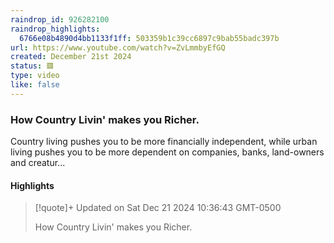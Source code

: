 ```yaml
---
raindrop_id: 926282100
raindrop_highlights:
  6766e08b4890d4bb1133f1ff: 503359b1c39cc6897c9bab55badc397b
url: https://www.youtube.com/watch?v=ZvLmmbyEfGQ
created: December 21st 2024
status: 🟥
type: video
like: false
---
```



### How Country Livin&#39; makes you Richer.

Country living pushes you to be more financially independent, while urban living pushes you to be more dependent on companies, banks, land-owners and creatur...

#### Highlights

> [!quote]+ Updated on Sat Dec 21 2024 10:36:43 GMT-0500
>
> How Country Livin&#39; makes you Richer.
